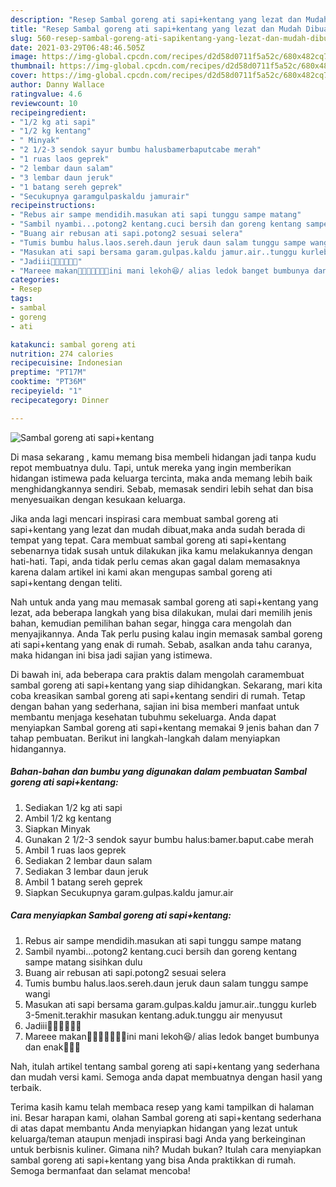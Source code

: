 ```yaml
---
description: "Resep Sambal goreng ati sapi+kentang yang lezat dan Mudah Dibuat"
title: "Resep Sambal goreng ati sapi+kentang yang lezat dan Mudah Dibuat"
slug: 560-resep-sambal-goreng-ati-sapikentang-yang-lezat-dan-mudah-dibuat
date: 2021-03-29T06:48:46.505Z
image: https://img-global.cpcdn.com/recipes/d2d58d0711f5a52c/680x482cq70/sambal-goreng-ati-sapikentang-foto-resep-utama.jpg
thumbnail: https://img-global.cpcdn.com/recipes/d2d58d0711f5a52c/680x482cq70/sambal-goreng-ati-sapikentang-foto-resep-utama.jpg
cover: https://img-global.cpcdn.com/recipes/d2d58d0711f5a52c/680x482cq70/sambal-goreng-ati-sapikentang-foto-resep-utama.jpg
author: Danny Wallace
ratingvalue: 4.6
reviewcount: 10
recipeingredient:
- "1/2 kg ati sapi"
- "1/2 kg kentang"
- " Minyak"
- "2 1/2-3 sendok sayur bumbu halusbamerbaputcabe merah"
- "1 ruas laos geprek"
- "2 lembar daun salam"
- "3 lembar daun jeruk"
- "1 batang sereh geprek"
- "Secukupnya garamgulpaskaldu jamurair"
recipeinstructions:
- "Rebus air sampe mendidih.masukan ati sapi tunggu sampe matang"
- "Sambil nyambi...potong2 kentang.cuci bersih dan goreng kentang sampe matang sisihkan dulu"
- "Buang air rebusan ati sapi.potong2 sesuai selera"
- "Tumis bumbu halus.laos.sereh.daun jeruk daun salam tunggu sampe wangi"
- "Masukan ati sapi bersama garam.gulpas.kaldu jamur.air..tunggu kurleb 3-5menit.terakhir masukan kentang.aduk.tunggu air menyusut"
- "Jadiii🤗🤗🤗🤗🤤🤤"
- "Mareee makan🤗🤗🤗🤤🤤🤤🤤ini mani lekoh😆/ alias ledok banget bumbunya dan enak🤤🤤🤤"
categories:
- Resep
tags:
- sambal
- goreng
- ati

katakunci: sambal goreng ati 
nutrition: 274 calories
recipecuisine: Indonesian
preptime: "PT17M"
cooktime: "PT36M"
recipeyield: "1"
recipecategory: Dinner

---
```



![Sambal goreng ati sapi+kentang](https://img-global.cpcdn.com/recipes/d2d58d0711f5a52c/680x482cq70/sambal-goreng-ati-sapikentang-foto-resep-utama.jpg)

Di masa  sekarang , kamu memang bisa membeli hidangan jadi tanpa kudu repot membuatnya dulu. Tapi, untuk mereka yang ingin memberikan hidangan istimewa pada keluarga tercinta, maka anda memang lebih baik menghidangkannya sendiri. Sebab, memasak sendiri lebih sehat dan bisa menyesuaikan dengan kesukaan keluarga.

Jika anda lagi mencari inspirasi cara membuat sambal goreng ati sapi+kentang yang lezat dan mudah dibuat,maka anda sudah berada di tempat yang tepat. Cara membuat sambal goreng ati sapi+kentang  sebenarnya tidak susah untuk dilakukan jika kamu melakukannya dengan hati-hati. Tapi, anda tidak perlu cemas akan gagal dalam memasaknya 
karena dalam artikel ini kami akan mengupas sambal goreng ati sapi+kentang dengan teliti.  



Nah untuk anda yang mau memasak sambal goreng ati sapi+kentang yang lezat, ada beberapa langkah yang bisa dilakukan, mulai dari memilih jenis bahan, kemudian pemilihan bahan segar, hingga cara mengolah dan menyajikannya. Anda Tak perlu pusing kalau ingin memasak sambal goreng ati sapi+kentang yang enak di rumah. Sebab, asalkan anda  tahu caranya, maka hidangan ini bisa jadi sajian yang istimewa.

Di bawah ini, ada beberapa cara praktis  dalam mengolah caramembuat sambal goreng ati sapi+kentang yang siap dihidangkan. Sekarang, mari kita coba kreasikan sambal goreng ati sapi+kentang sendiri di rumah. Tetap dengan bahan yang sederhana, sajian ini bisa memberi manfaat untuk membantu menjaga kesehatan tubuhmu sekeluarga. Anda dapat menyiapkan Sambal goreng ati sapi+kentang memakai 9 jenis bahan dan 7 tahap pembuatan. Berikut ini langkah-langkah dalam menyiapkan hidangannya.

<!--inarticleads1-->

##### Bahan-bahan dan bumbu yang digunakan dalam pembuatan Sambal goreng ati sapi+kentang:

1. Sediakan 1/2 kg ati sapi
1. Ambil 1/2 kg kentang
1. Siapkan  Minyak
1. Gunakan 2 1/2-3 sendok sayur bumbu halus:bamer.baput.cabe merah
1. Ambil 1 ruas laos geprek
1. Sediakan 2 lembar daun salam
1. Sediakan 3 lembar daun jeruk
1. Ambil 1 batang sereh geprek
1. Siapkan Secukupnya garam.gulpas.kaldu jamur.air




<!--inarticleads2-->

##### Cara menyiapkan Sambal goreng ati sapi+kentang:

1. Rebus air sampe mendidih.masukan ati sapi tunggu sampe matang
1. Sambil nyambi...potong2 kentang.cuci bersih dan goreng kentang sampe matang sisihkan dulu
1. Buang air rebusan ati sapi.potong2 sesuai selera
1. Tumis bumbu halus.laos.sereh.daun jeruk daun salam tunggu sampe wangi
1. Masukan ati sapi bersama garam.gulpas.kaldu jamur.air..tunggu kurleb 3-5menit.terakhir masukan kentang.aduk.tunggu air menyusut
1. Jadiii🤗🤗🤗🤗🤤🤤
1. Mareee makan🤗🤗🤗🤤🤤🤤🤤ini mani lekoh😆/ alias ledok banget bumbunya dan enak🤤🤤🤤




Nah, itulah artikel tentang  sambal goreng ati sapi+kentang  yang sederhana dan mudah versi kami. Semoga anda dapat membuatnya dengan hasil yang terbaik. 

Terima kasih kamu telah membaca resep yang kami tampilkan di halaman ini. Besar harapan kami, olahan  Sambal goreng ati sapi+kentang sederhana di atas dapat membantu Anda menyiapkan hidangan yang lezat untuk keluarga/teman ataupun menjadi inspirasi bagi Anda yang berkeinginan untuk berbisnis kuliner. Gimana nih? Mudah bukan? Itulah cara menyiapkan sambal goreng ati sapi+kentang yang bisa Anda praktikkan di rumah. Semoga bermanfaat dan selamat mencoba!

